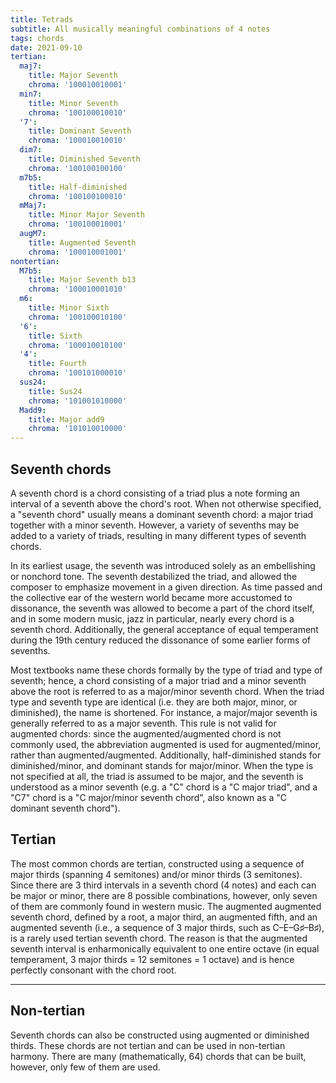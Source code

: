```yaml
---
title: Tetrads
subtitle: All musically meaningful combinations of 4 notes
tags: chords
date: 2021-09-10
tertian:
  maj7:
    title: Major Seventh 
    chroma: '100010010001'
  min7:  
    title: Minor Seventh
    chroma: '100100010010'
  '7':  
    title: Dominant Seventh
    chroma: '100010010010'
  dim7:  
    title: Diminished Seventh
    chroma: '100100100100'
  m7b5:
    title: Half-diminished 
    chroma: '100100100010'
  mMaj7:
    title: Minor Major Seventh
    chroma: '100100010001'
  augM7: 
    title: Augmented Seventh
    chroma: '100010001001'
nontertian:
  M7b5:
    title: Major Seventh b13
    chroma: '100010001010'
  m6:
    title: Minor Sixth
    chroma: '100100010100'
  '6':
    title: Sixth
    chroma: '100010010100'
  '4':
    title: Fourth
    chroma: '100101000010'
  sus24:
    title: Sus24
    chroma: '101001010000'
  Madd9: 
    title: Major add9
    chroma: '101010010000'
---
```


## Seventh chords

A seventh chord is a chord consisting of a triad plus a note forming an interval of a seventh above the chord's root. When not otherwise specified, a "seventh chord" usually means a dominant seventh chord: a major triad together with a minor seventh. However, a variety of sevenths may be added to a variety of triads, resulting in many different types of seventh chords.

In its earliest usage, the seventh was introduced solely as an embellishing or nonchord tone. The seventh destabilized the triad, and allowed the composer to emphasize movement in a given direction. As time passed and the collective ear of the western world became more accustomed to dissonance, the seventh was allowed to become a part of the chord itself, and in some modern music, jazz in particular, nearly every chord is a seventh chord. Additionally, the general acceptance of equal temperament during the 19th century reduced the dissonance of some earlier forms of sevenths. 

Most textbooks name these chords formally by the type of triad and type of seventh; hence, a chord consisting of a major triad and a minor seventh above the root is referred to as a major/minor seventh chord. When the triad type and seventh type are identical (i.e. they are both major, minor, or diminished), the name is shortened. For instance, a major/major seventh is generally referred to as a major seventh. This rule is not valid for augmented chords: since the augmented/augmented chord is not commonly used, the abbreviation augmented is used for augmented/minor, rather than augmented/augmented. Additionally, half-diminished stands for diminished/minor, and dominant stands for major/minor. When the type is not specified at all, the triad is assumed to be major, and the seventh is understood as a minor seventh (e.g. a "C" chord is a "C major triad", and a "C7" chord is a "C major/minor seventh chord", also known as a "C dominant seventh chord"). 

## Tertian

The most common chords are tertian, constructed using a sequence of major thirds (spanning 4 semitones) and/or minor thirds (3 semitones). Since there are 3 third intervals in a seventh chord (4 notes) and each can be major or minor, there are 8 possible combinations, however, only seven of them are commonly found in western music. The augmented augmented seventh chord, defined by a root, a major third, an augmented fifth, and an augmented seventh (i.e., a sequence of 3 major thirds, such as C–E–G♯–B♯), is a rarely used tertian seventh chord. The reason is that the augmented seventh interval is enharmonically equivalent to one entire octave (in equal temperament, 3 major thirds = 12 semitones = 1 octave) and is hence perfectly consonant with the chord root. 

<chroma-collection :collection="$frontmatter.tertian" />

---

## Non-tertian

Seventh chords can also be constructed using augmented or diminished thirds. These chords are not tertian and can be used in non-tertian harmony. There are many (mathematically, 64) chords that can be built, however, only few of them are used.

<chroma-collection :collection="$frontmatter.nontertian" />